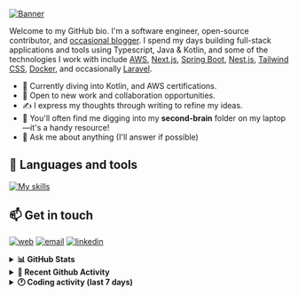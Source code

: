 [![Banner](https://raw.githubusercontent.com/wilfriedago/wilfriedago/main/assets/1.png)][website]

Welcome to my GitHub bio. I'm a software engineer, open-source contributor, and [occasional blogger][blog]. I spend my days building full-stack applications and tools using Typescript, Java & Kotlin, and some of the technologies I work with include [AWS](https://aws.amazon.com/fr/), [Next.js](https://nextjs.org/), [Spring Boot](https://spring.io/projects/spring-boot), [Nest.js](https://nestjs.com/), [Tailwind CSS](https://github.com/tailwindlabs/tailwindcss), [Docker](https://www.docker.com/), and occasionally [Laravel](https://laravel.com/).

- 🔭 Currently diving into Kotlin, and AWS certifications.
- 👯 Open to new work and collaboration opportunities.
- ✍️ I express my thoughts through writing to refine my ideas.
- 🧠 You'll often find me digging into my **second-brain** folder on my laptop—it's a handy resource!
- 💬 Ask me about anything (I'll answer if possible)

## 🎨 Languages and tools

[![My skills](https://skillicons.dev/icons?i=typescript,js,nodejs,nest,java,kotlin,spring,python,fastapi,django,aws,docker,vscode,idea,tailwind&perline=15)](https://wilfriedago.dev/about#skills)

## 📫 Get in touch
[![web](https://img.shields.io/badge/WEBSITE-12100E?logo=google-earth&color=282A36)][website]
[![email](https://img.shields.io/badge/MAIL-12100E?logo=mailgun&color=282A36)][mail]
[![linkedin](https://img.shields.io/badge/LINKEDIN-12100E?logo=linkedin&color=282A36)][linkedin]


<details>
  <summary><b>📊 GitHub Stats</b></summary>
	<br/>
	<p align="left">
		<img width="49.5%" src="https://github-readme-stats.vercel.app/api?username=wilfriedago&show_icons=true&count_private=true&title_color=10b981&icon_color=10b981&theme=react&hide_border=true" />
		<img width="49.5%" src="https://streak-stats.demolab.com/?user=wilfriedago&hide_border=true&theme=react&ring=10b981&fire=fff&currStreakNum=fff&sideLabels=10b981&currStreakLabel=10b981&sideNums=fff" />
	</p>
</details>

<details>
  <summary><b>📅 Recent Github Activity</b></summary>
	<br>

<!--RECENT_ACTIVITY:last_update-->
Last Updated: Saturday, April 19th, 2025, 4:17:59 AM
<!--RECENT_ACTIVITY:last_update_end-->

<!--RECENT_ACTIVITY:start-->
1. ⭐ Starred [ulid/spec](https://github.com/ulid/spec)<br>
2. 🔱 Forked [wilfriedago/neondatabase-website](https://github.com/wilfriedago/neondatabase-website) from [neondatabase/website](https://github.com/neondatabase/website)<br>
3. ⭐ Starred [jellydn/zed-101-setup](https://github.com/jellydn/zed-101-setup)<br>
4. ⬆️ Pushed 10 commit(s) to [thewlabs/eslint-config](https://github.com/thewlabs/eslint-config)<br>
5. ⭐ Starred [punkpeye/awesome-mcp-servers](https://github.com/punkpeye/awesome-mcp-servers)<br>
<!--RECENT_ACTIVITY:end-->
</details>

<details>
  <summary><b>🕐 Coding activity (last 7 days)</b></summary>
	<br>

<!--START_SECTION:waka-->

```python
Total Time: 26 hrs 59 mins

Java                     11 hrs 28 mins  ██████████▓░░░░░░░░░░░░░░   42.31 %
TypeScript               4 hrs 22 mins   ████░░░░░░░░░░░░░░░░░░░░░   16.13 %
SQL                      3 hrs 32 mins   ███▒░░░░░░░░░░░░░░░░░░░░░   13.08 %
JavaScript               1 hr 29 mins    █▒░░░░░░░░░░░░░░░░░░░░░░░   05.49 %
CSS                      51 mins         ▓░░░░░░░░░░░░░░░░░░░░░░░░   03.16 %
TSConfig                 20 mins         ▒░░░░░░░░░░░░░░░░░░░░░░░░   01.27 %
XML                      11 mins         ▒░░░░░░░░░░░░░░░░░░░░░░░░   00.73 %
```

<!--END_SECTION:waka-->
</details>

[website]: https://wilfriedago.dev
[linkedin]: https://linkedin.com/in/wilfriedago
[blog]: https://wilfriedago.dev/blog
[mail]: mailto:me@wilfriedago.dev

